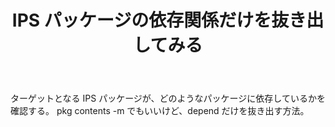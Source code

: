 ﻿---
layout: post
title:  IPS パッケージの依存関係だけを抜き出してみる
---

ターゲットとなる IPS パッケージが、どのようなパッケージに依存しているかを確認する。
pkg contents -m でもいいけど、depend だけを抜き出す方法。